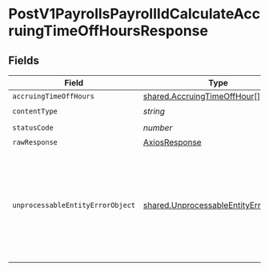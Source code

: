 # PostV1PayrollsPayrollIdCalculateAccruingTimeOffHoursResponse


## Fields

| Field                                                                                                                                                                                                                                                                                             | Type                                                                                                                                                                                                                                                                                              | Required                                                                                                                                                                                                                                                                                          | Description                                                                                                                                                                                                                                                                                       |
| ------------------------------------------------------------------------------------------------------------------------------------------------------------------------------------------------------------------------------------------------------------------------------------------------- | ------------------------------------------------------------------------------------------------------------------------------------------------------------------------------------------------------------------------------------------------------------------------------------------------- | ------------------------------------------------------------------------------------------------------------------------------------------------------------------------------------------------------------------------------------------------------------------------------------------------- | ------------------------------------------------------------------------------------------------------------------------------------------------------------------------------------------------------------------------------------------------------------------------------------------------- |
| `accruingTimeOffHours`                                                                                                                                                                                                                                                                            | [shared.AccruingTimeOffHour](../../models/shared/accruingtimeoffhour.md)[]                                                                                                                                                                                                                        | :heavy_minus_sign:                                                                                                                                                                                                                                                                                | Example response                                                                                                                                                                                                                                                                                  |
| `contentType`                                                                                                                                                                                                                                                                                     | *string*                                                                                                                                                                                                                                                                                          | :heavy_check_mark:                                                                                                                                                                                                                                                                                | N/A                                                                                                                                                                                                                                                                                               |
| `statusCode`                                                                                                                                                                                                                                                                                      | *number*                                                                                                                                                                                                                                                                                          | :heavy_check_mark:                                                                                                                                                                                                                                                                                | N/A                                                                                                                                                                                                                                                                                               |
| `rawResponse`                                                                                                                                                                                                                                                                                     | [AxiosResponse](https://axios-http.com/docs/res_schema)                                                                                                                                                                                                                                           | :heavy_minus_sign:                                                                                                                                                                                                                                                                                | N/A                                                                                                                                                                                                                                                                                               |
| `unprocessableEntityErrorObject`                                                                                                                                                                                                                                                                  | [shared.UnprocessableEntityErrorObject](../../models/shared/unprocessableentityerrorobject.md)                                                                                                                                                                                                    | :heavy_minus_sign:                                                                                                                                                                                                                                                                                | Unprocessable Entity <br/>  <br/>This may happen when the body of your request contains errors such as `invalid_attribute_value`, or the request fails due to an `invalid_operation`. See the [Errors Categories](https://docs.gusto.com/embedded-payroll/docs/error-categories) guide for more details.<br/> |